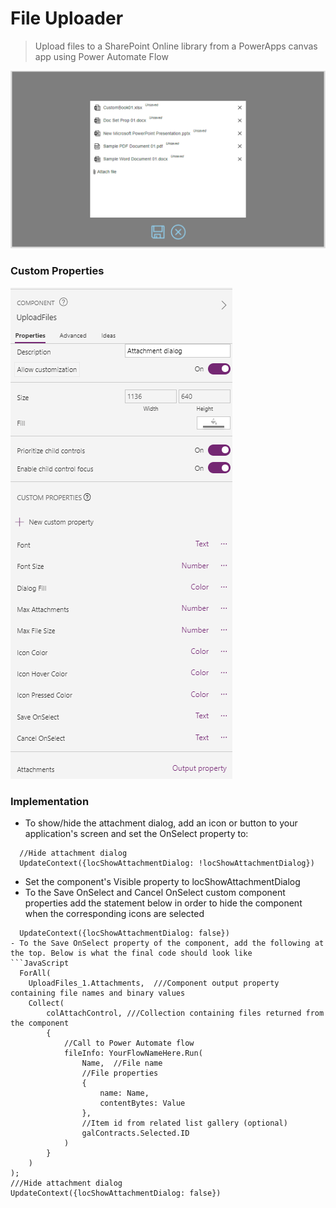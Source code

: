# File Uploader
> Upload files to a SharePoint Online library from a PowerApps canvas app using Power Automate Flow

![(./../FileUpload/UploadFiles.png)](./../FileUpload/UploadFiles.png)

### Custom Properties
![(./../FileUpload/UploadFilesProperties.png)](./../FileUpload/UploadFilesProperties.png)

### Implementation
- To show/hide the attachment dialog, add an icon or button to your application's screen and set the OnSelect property to:
```
  //Hide attachment dialog
  UpdateContext({locShowAttachmentDialog: !locShowAttachmentDialog})
```
- Set the component's Visible property to locShowAttachmentDialog
- To the Save OnSelect and Cancel OnSelect custom component properties add the statement below in order to hide the component when the corresponding icons are selected
```
  UpdateContext({locShowAttachmentDialog: false})
- To the Save OnSelect property of the component, add the following at the top. Below is what the final code should look like
```JavaScript
  ​​​​​​​ForAll(
    UploadFiles_1.Attachments,  ///Component output property containing file names and binary values
    Collect(
        colAttachControl, ///Collection containing files returned from the component
        {
            //Call to Power Automate flow
            fileInfo: YourFlowNameHere.Run(
                Name,  //File name
                //File properties
                {
                    name: Name,
                    contentBytes: Value
                },
                //Item id from related list gallery (optional)
                galContracts.Selected.ID
            )
        }
    )
);​​​​​​​
///Hide attachment dialog
UpdateContext({locShowAttachmentDialog: false})
```
